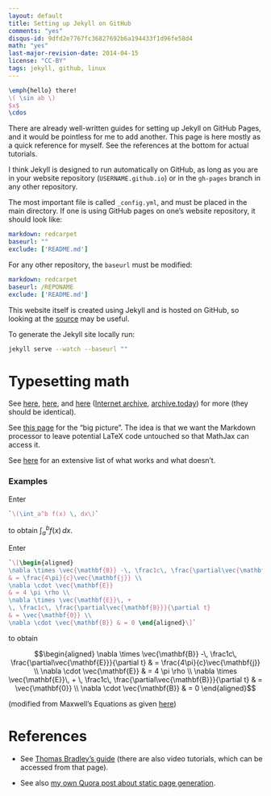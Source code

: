 ```yaml
---
layout: default
title: Setting up Jekyll on GitHub
comments: "yes"
disqus-id: 9dfd2e7767fc36827692b6a194433f1d96fe58d4
math: "yes"
last-major-revision-date: 2014-04-15
license: "CC-BY"
tags: jekyll, github, linux
---
```


``` latex
\emph{hello} there!
\( \sin ab \)
$x$
\cdos
```

There are already well-written guides for setting up Jekyll on GitHub Pages, and it would be pointless for me to add another.
This page is here mostly as a quick reference for myself.
See the references at the bottom for actual tutorials.

I think Jekyll is designed to run automatically on GitHub, as long as you are in your website repository (<code>USERNAME.github.io</code>) or in the <code>gh-pages</code> branch in any other repository.

The most important file is called <code>\_config.yml</code>, and must be placed in the main directory.
If one is using GitHub pages on one’s website repository, it should look like:

```yaml
markdown: redcarpet
baseurl: ""
exclude: ['README.md']
```

For any other repository, the <code>baseurl</code> must be modified:

`````yaml
markdown: redcarpet
baseurl: /REPONAME
exclude: ['README.md']
`````

This website itself is created using Jekyll and is hosted on GitHub, so looking at the [source](https://github.com/riceissa/riceissa.github.io) may be useful.

To generate the Jekyll site locally run:

``` bash
jekyll serve --watch --baseurl ""
```

# Typesetting math

See [here](http://cwoebker.com/posts/latex-math-magic), [here](http://doswa.com/2011/07/20/mathjax-in-markdown.html), and [here](http://rangerway.com/way/latex-note-and-jekyll/) ([Internet archive](https://web.archive.org/web/20150104014255/http://rangerway.com/way/latex-note-and-jekyll/), [archive.today](https://archive.today/qmBdX)) for more (they should be identical).

See [this page](http://stackoverflow.com/a/11093303/3422337) for the “big picture”.
The idea is that we want the Markdown processor to leave potential LaTeX code untouched so that MathJax can access it.

See [here](https://riceissa.github.io/math/math-test.html) for an extensive list of what works and what doesn’t.

<h3 id="examples">Examples</h3>

Enter

```latex
`\(\int_a^b f(x) \, dx\)`
```

to obtain $\int_a^b f(x) \, dx$.

Enter

```latex
`\[\begin{aligned}
\nabla \times \vec{\mathbf{B}} -\, \frac1c\, \frac{\partial\vec{\mathbf{E}}}{\partial t}
& = \frac{4\pi}{c}\vec{\mathbf{j}} \\
\nabla \cdot \vec{\mathbf{E}}
& = 4 \pi \rho \\
\nabla \times \vec{\mathbf{E}}\, +
\, \frac1c\, \frac{\partial\vec{\mathbf{B}}}{\partial t}
& = \vec{\mathbf{0}} \\
\nabla \cdot \vec{\mathbf{B}} & = 0 \end{aligned}\]`
```

to obtain

$$\begin{aligned}
\nabla \times \vec{\mathbf{B}} -\, \frac1c\, \frac{\partial\vec{\mathbf{E}}}{\partial t}
& = \frac{4\pi}{c}\vec{\mathbf{j}} \\
\nabla \cdot \vec{\mathbf{E}}
& = 4 \pi \rho \\
\nabla \times \vec{\mathbf{E}}\, +
\, \frac1c\, \frac{\partial\vec{\mathbf{B}}}{\partial t}
& = \vec{\mathbf{0}} \\
\nabla \cdot \vec{\mathbf{B}} & = 0 \end{aligned}$$

(modified from Maxwell’s Equations as given [here](http://www.mathjax.org/demos/tex-samples/))

# References

- See [Thomas Bradley’s guide](https://github.com/algonquindesign/jekyll) (there are also video tutorials, which can be accessed from that page).

- See also [my own Quora post about static page generation](https://www.quora.com/Issa-Rice/Data-Archiving/Static-page-generation).
